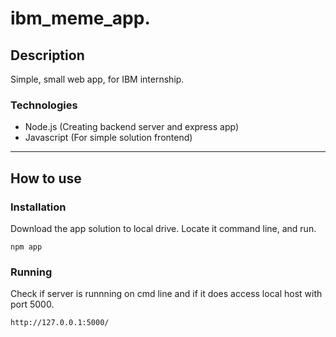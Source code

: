 # ibm_meme_app.

## Description
Simple, small web app, for IBM internship.

### Technologies 

- Node.js (Creating backend server and express app)
- Javascript (For simple solution frontend)

---
## How to use

### Installation
Download the app solution to local drive.
Locate it command line, and run. 

`npm app`

### Running
Check if server is runnning on cmd line and if it does access local host with port 5000.

`http://127.0.0.1:5000/`

